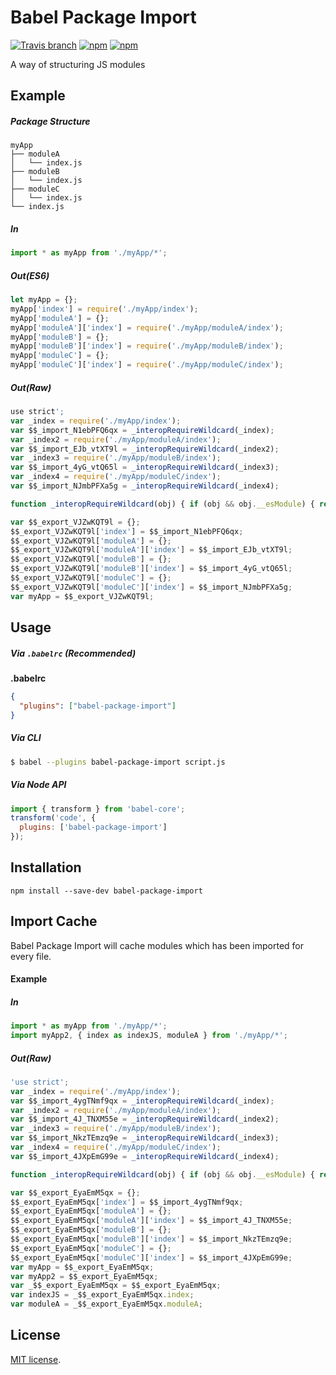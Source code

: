 # Babel Package Import

[![Travis branch](https://img.shields.io/travis/RyanRoll/babel-package-import/master.svg?style=flat-square)](https://travis-ci.org/RyanRoll/babel-package-import)
[![npm](https://img.shields.io/npm/v/babel-package-import.svg?style=flat-square)](https://www.npmjs.com/package/babel-package-import)
[![npm](https://img.shields.io/npm/l/babel-package-import.svg?style=flat-square)](https://www.npmjs.com/package/babel-package-import)

A way of structuring JS modules

## Example

##### Package Structure

```
myApp
├── moduleA
│   └── index.js
├── moduleB
│   └── index.js
├── moduleC
│   └── index.js
└── index.js
```


##### In

```jsx
import * as myApp from './myApp/*';
```

##### Out(ES6)

```jsx
let myApp = {};
myApp['index'] = require('./myApp/index');
myApp['moduleA'] = {};
myApp['moduleA']['index'] = require('./myApp/moduleA/index');
myApp['moduleB'] = {};
myApp['moduleB']['index'] = require('./myApp/moduleB/index');
myApp['moduleC'] = {};
myApp['moduleC']['index'] = require('./myApp/moduleC/index');

```

##### Out(Raw)


```jsx
use strict';
var _index = require('./myApp/index');
var $$_import_N1ebPFQ6qx = _interopRequireWildcard(_index);
var _index2 = require('./myApp/moduleA/index');
var $$_import_EJb_vtXT9l = _interopRequireWildcard(_index2);
var _index3 = require('./myApp/moduleB/index');
var $$_import_4yG_vtQ65l = _interopRequireWildcard(_index3);
var _index4 = require('./myApp/moduleC/index');
var $$_import_NJmbPFXa5g = _interopRequireWildcard(_index4);

function _interopRequireWildcard(obj) { if (obj && obj.__esModule) { return obj; } else { var newObj = {}; if (obj != null) { for (var key in obj) { if (Object.prototype.hasOwnProperty.call(obj, key)) newObj[key] = obj[key]; } } newObj.default = obj; return newObj; } }

var $$_export_VJZwKQT9l = {};
$$_export_VJZwKQT9l['index'] = $$_import_N1ebPFQ6qx;
$$_export_VJZwKQT9l['moduleA'] = {};
$$_export_VJZwKQT9l['moduleA']['index'] = $$_import_EJb_vtXT9l;
$$_export_VJZwKQT9l['moduleB'] = {};
$$_export_VJZwKQT9l['moduleB']['index'] = $$_import_4yG_vtQ65l;
$$_export_VJZwKQT9l['moduleC'] = {};
$$_export_VJZwKQT9l['moduleC']['index'] = $$_import_NJmbPFXa5g;
var myApp = $$_export_VJZwKQT9l;
```


## Usage

##### Via `.babelrc` (Recommended)
**.babelrc**

```json
{
  "plugins": ["babel-package-import"]
}
```

##### Via CLI

```sh
$ babel --plugins babel-package-import script.js
```

##### Via Node API

```jsx
import { transform } from 'babel-core';
transform('code', {
  plugins: ['babel-package-import']
});
```

## Installation

```
npm install --save-dev babel-package-import
```

## Import Cache

Babel Package Import will cache modules which has been imported for every file.

#### Example

##### In

```jsx
import * as myApp from './myApp/*';
import myApp2, { index as indexJS, moduleA } from './myApp/*';

```

##### Out(Raw)

```jsx
'use strict';
var _index = require('./myApp/index');
var $$_import_4ygTNmf9qx = _interopRequireWildcard(_index);
var _index2 = require('./myApp/moduleA/index');
var $$_import_4J_TNXM55e = _interopRequireWildcard(_index2);
var _index3 = require('./myApp/moduleB/index');
var $$_import_NkzTEmzq9e = _interopRequireWildcard(_index3);
var _index4 = require('./myApp/moduleC/index');
var $$_import_4JXpEmG99e = _interopRequireWildcard(_index4);

function _interopRequireWildcard(obj) { if (obj && obj.__esModule) { return obj; } else { var newObj = {}; if (obj != null) { for (var key in obj) { if (Object.prototype.hasOwnProperty.call(obj, key)) newObj[key] = obj[key]; } } newObj.default = obj; return newObj; } }

var $$_export_EyaEmM5qx = {};
$$_export_EyaEmM5qx['index'] = $$_import_4ygTNmf9qx;
$$_export_EyaEmM5qx['moduleA'] = {};
$$_export_EyaEmM5qx['moduleA']['index'] = $$_import_4J_TNXM55e;
$$_export_EyaEmM5qx['moduleB'] = {};
$$_export_EyaEmM5qx['moduleB']['index'] = $$_import_NkzTEmzq9e;
$$_export_EyaEmM5qx['moduleC'] = {};
$$_export_EyaEmM5qx['moduleC']['index'] = $$_import_4JXpEmG99e;
var myApp = $$_export_EyaEmM5qx;
var myApp2 = $$_export_EyaEmM5qx;
var _$$_export_EyaEmM5qx = $$_export_EyaEmM5qx;
var indexJS = _$$_export_EyaEmM5qx.index;
var moduleA = _$$_export_EyaEmM5qx.moduleA;

```

## License

[MIT license](https://github.com/RyanRoll/babel-package-import/blob/master/LICENSE).
